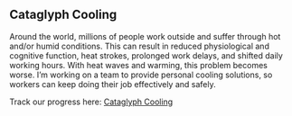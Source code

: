 ## Cataglyph Cooling

Around the world, millions of people work outside and suffer through hot and/or humid conditions. This can result in reduced physiological and cognitive function, heat strokes, prolonged work delays, and shifted daily working hours. With heat waves and warming, this problem becomes worse. I’m working on a team to provide personal cooling solutions, so workers can keep doing their job effectively and safely.

Track our progress here: [Cataglyph Cooling](https://seijiengelkemier.net/cataglyph-cooling/)